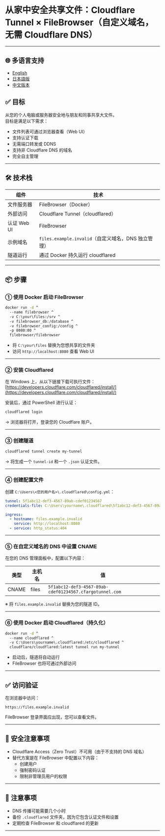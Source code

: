 # 从家中安全共享文件：Cloudflare Tunnel × FileBrowser（自定义域名，无需 Cloudflare DNS）

---

## 🌐 多语言支持

- [English](README.md)
- [日本語版](README_ja.md)
- [中文版本](README_zh.md)

## ✅ 目标

从您的个人电脑或服务器安全地与朋友和同事共享大文件。  
目标是满足以下需求：

- 文件列表可通过浏览器查看（Web UI）
- 支持认证下载
- 无需端口转发或 DDNS
- 支持非 Cloudflare DNS 的域名
- 完全自主管理

---

## 🛠 技术栈

| 组件        | 技术                                                |
| ----------- | --------------------------------------------------- |
| 文件服务器  | FileBrowser（Docker）                               |
| 外部访问    | Cloudflare Tunnel（cloudflared）                    |
| 认证 Web UI | FileBrowser                                         |
| 示例域名    | `files.example.invalid`（自定义域名，DNS 独立管理） |
| 隧道运行    | 通过 Docker 持久运行 cloudflared                    |

---

## 📦 步骤

### ① 使用 Docker 启动 FileBrowser

```bash
docker run -d ^
  --name filebrowser ^
  -v C:\your\files:/srv ^
  -v filebrowser_db:/database ^
  -v filebrowser_config:/config ^
  -p 8080:80 ^
  filebrowser/filebrowser
```

- 将 `C:\your\files` 替换为您想共享的文件夹
- 访问 `http://localhost:8080` 查看 Web UI

---

### ② 安装 Cloudflared

在 Windows 上，从以下链接下载可执行文件：  
[https://developers.cloudflare.com/cloudflared/install/](https://developers.cloudflare.com/cloudflared/install/)

安装后，通过 PowerShell 进行认证：

```bash
cloudflared login
```

→ 浏览器将打开，登录您的 Cloudflare 账户。

---

### ③ 创建隧道

```bash
cloudflared tunnel create my-tunnel
```

→ 将生成一个 `tunnel-id` 和一个 `.json` 认证文件。

---

### ④ 创建配置文件

创建 `C:\Users\<您的用户名>\.cloudflared\config.yml`：

```yaml
tunnel: 5f1abc12-def3-4567-89ab-cdef01234567
credentials-file: C:\Users\yourname\.cloudflared\5f1abc12-def3-4567-89ab-cdef01234567.json

ingress:
  - hostname: files.example.invalid
    service: http://localhost:8080
  - service: http_status:404
```

---

### ⑤ 在自定义域名的 DNS 中设置 CNAME

在您的 DNS 管理面板中，配置以下内容：

| 类型  | 主机名 | 值                                                      |
| ----- | ------ | ------------------------------------------------------- |
| CNAME | files  | `5f1abc12-def3-4567-89ab-cdef01234567.cfargotunnel.com` |

※ 将 `files.example.invalid` 替换为您的隧道 ID。

---

### ⑥ 使用 Docker 启动 Cloudflared（持久化）

```bash
docker run -d ^
  --name cloudflared ^
  -v C:\Users\yourname\.cloudflared:/etc/cloudflared ^
  cloudflare/cloudflared:latest tunnel run my-tunnel
```

- 启动后，隧道将自动运行
- FileBrowser 也将可通过外部访问

---

## ✅ 访问验证

在浏览器中访问：

```
https://files.example.invalid
```

FileBrowser 登录界面应出现，您可以查看文件。

---

## 🔐 安全注意事项

- Cloudflare Access（Zero Trust）不可用（由于不支持的 DNS 域名）
- 替代方案是在 FileBrowser 中配置以下内容：
  - 创建用户
  - 强制密码认证
  - 限制非管理员用户的权限

---

## 📌 注意事项

- DNS 传播可能需要几个小时
- 备份 `.cloudflared` 文件夹，因为它包含认证文件和设置
- 定期检查 FileBrowser 和 cloudflared 的更新

---
